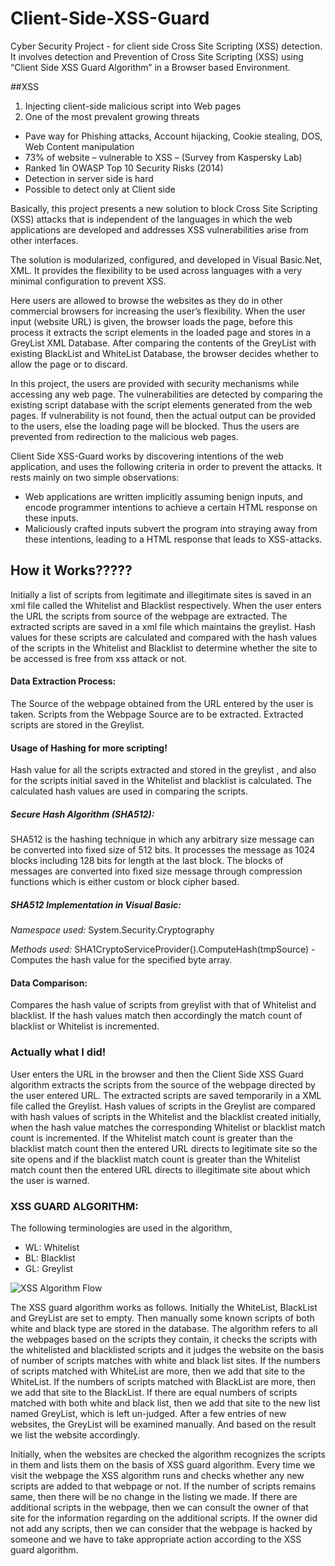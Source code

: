# Client-Side-XSS-Guard
Cyber Security Project - for client side Cross Site Scripting (XSS) detection. It involves detection and Prevention of Cross Site Scripting (XSS) using “Client Side XSS Guard Algorithm” in a Browser based Environment.

##XSS
1. Injecting client-side malicious script into Web pages
2. One of the most prevalent growing threats
* Pave way for Phishing  attacks, Account hijacking, Cookie stealing, DOS, Web Content manipulation
* 73% of website – vulnerable to XSS – (Survey from Kaspersky Lab)
* Ranked 1in OWASP Top 10 Security Risks (2014)
* Detection in server side is hard
* Possible to detect only at Client side

Basically, this project presents a new solution to block Cross Site Scripting (XSS) attacks that is independent of the languages in which the web applications are developed and addresses XSS vulnerabilities arise from other interfaces.

The solution is modularized, configured, and developed in Visual Basic.Net, XML. It provides the flexibility to be used across languages with a very minimal configuration to prevent XSS.

Here users are allowed to browse the websites as they do in other commercial browsers for increasing the user’s flexibility. When the user input (website URL) is given, the browser loads the page, before this process it extracts the script elements in the loaded page and stores in a GreyList XML Database. After comparing the contents of the GreyList with existing BlackList and WhiteList Database, the browser decides whether to allow the page or to discard.

In this project, the users are provided with security mechanisms while accessing any web page. The vulnerabilities are detected by comparing the existing script database with the script elements generated from the web pages. If vulnerability is not found, then the actual output can be provided to the users, else the loading page will be blocked. Thus the users are prevented from redirection to the malicious web pages.

Client Side XSS-Guard works by discovering intentions of the web application, and uses the following criteria in order to prevent the attacks. It rests mainly on two simple observations:
* Web applications are written implicitly assuming benign inputs, and encode programmer intentions to achieve a certain HTML response on these inputs.
* Maliciously crafted inputs subvert the program into straying away from these intentions, leading to a HTML response that leads to XSS-attacks.


## How it Works?????
Initially a list of scripts from legitimate and illegitimate sites is saved in an xml file called the Whitelist and Blacklist respectively. When the user enters the URL the scripts from source of the webpage are extracted. The extracted scripts are saved in a xml file which maintains the greylist. Hash values for these scripts are calculated and compared with the hash values of the scripts in the Whitelist and Blacklist to determine whether the site to be accessed is free from xss attack or not.

#### Data Extraction Process:
The Source of the webpage obtained from the URL entered by the user is taken. Scripts from the Webpage Source are to be extracted. Extracted scripts are stored in the Greylist.

#### Usage of Hashing for more scripting!
Hash value for all the scripts extracted and stored in the greylist , and also for the scripts initial saved in the Whitelist and blacklist is calculated. The calculated hash values are used in comparing the scripts.

##### Secure Hash Algorithm (SHA512):
SHA512 is the hashing technique in which any arbitrary size message can be converted into fixed size of 512 bits. It processes the message as 1024 blocks including 128 bits for length at the last block. The blocks of messages are converted into fixed size message through compression functions which is either custom or block cipher based. 

##### SHA512 Implementation in Visual Basic:
*Namespace used:*  System.Security.Cryptography

*Methods used:* SHA1CryptoServiceProvider().ComputeHash(tmpSource) - Computes the hash value for the specified byte array.


#### Data Comparison:
Compares the hash value of scripts from greylist with that of Whitelist and blacklist. If the hash values match then accordingly the match count of blacklist or Whitelist is incremented.

### Actually what I did!
User enters the URL in the browser and then the Client Side XSS Guard algorithm extracts the scripts from the source of the webpage directed by the user entered URL. The extracted scripts are saved temporarily in a XML file called the Greylist. Hash values of scripts in the Greylist are compared with hash values of scripts in the Whitelist and the blacklist created initially, when the hash value matches the corresponding Whitelist or blacklist match count is incremented. If the Whitelist match count is greater than the blacklist match count then the entered URL directs to legitimate site so the site opens and if the blacklist match count is greater than the Whitelist match count then the entered URL directs to illegitimate site about which the user is warned.

### XSS GUARD ALGORITHM:
The following terminologies are used in the algorithm,
* WL: Whitelist
* BL: Blacklist
* GL: Greylist

![XSS Algorithm Flow](https://cloud.githubusercontent.com/assets/5390252/6542083/0562e1ba-c514-11e4-8cf6-58b1ee286b61.jpg)

The XSS guard algorithm works as follows. Initially the WhiteList, BlackList and GreyList are set to empty. Then manually some known scripts of both white and black type are stored in the database. The algorithm refers to all the webpages based on the scripts they contain, it checks the scripts with the whitelisted and blacklisted scripts and it judges the website on the basis of number of scripts matches with white and black list sites. If the numbers of scripts matched with WhiteList are more, then we add that site to the WhiteList. If the numbers of scripts matched with BlackList are more, then we add that site to the BlackList. If there are equal numbers of scripts matched with both white and black list, then we add that site to the new list named GreyList, which is left un-judged. After a few entries of new websites, the GreyList will be examined manually. And based on the result we list the website accordingly.

Initially, when the websites are checked the algorithm recognizes the scripts in them and lists them on the basis of XSS guard algorithm. Every time we visit the webpage the XSS algorithm runs and checks whether any new scripts are added to that webpage or not. If the number of scripts remains same, then there will be no change in the listing we made. If there are additional scripts in the webpage, then we can consult the owner of that site for the information regarding on the additional scripts. If the owner did not add any scripts, then we can consider that the webpage is hacked by someone and we have to take appropriate action according to the XSS guard algorithm.
